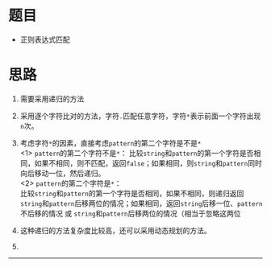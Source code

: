 # 题目

* 正则表达式匹配

# 思路

1. 需要采用递归的方法

2. 采用逐个字符比对的方法，字符`.`匹配任意字符，字符`*`表示前面一个字符出现`n`次。

3. 考虑字符`*`的因素，直接考虑`pattern`的第二个字符是不是`*`  
<1> `pattern`的第二个字符不是`*`： 
比较`string`和`pattern`的第一个字符是否相同，如果不相同，则不匹配，返回`false`；如果相同，则`string`和`pattern`同时向后移动一位，然后递归。  
<2> `pattern`的第二个字符是`*`：   
比较`string`和`pattern`的第一个字符是否相同，如果不相同，则递归返回`string`和`pattern`后移两位的情况；如果相同，返回`string`后移一位、`pattern`不后移的情况 或 `string`和`pattern`后移两位的情况（相当于忽略这两位
4. 这种递归的方法复杂度比较高，还可以采用动态规划的方法。
5. 
---